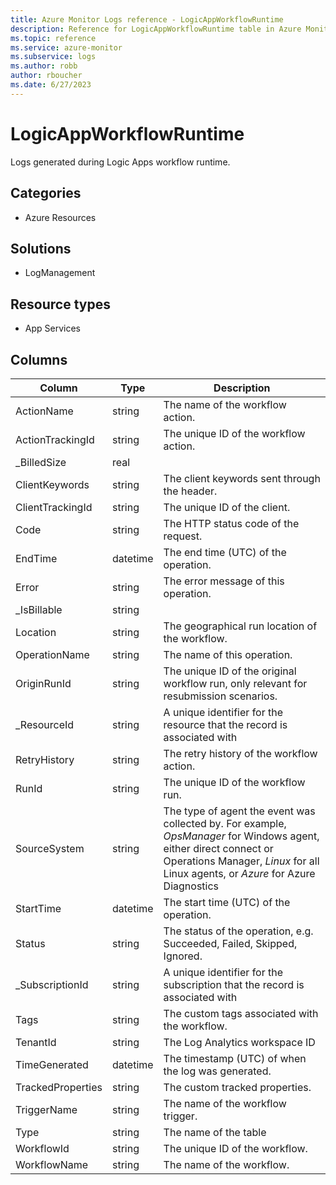 ```yaml
---
title: Azure Monitor Logs reference - LogicAppWorkflowRuntime
description: Reference for LogicAppWorkflowRuntime table in Azure Monitor Logs.
ms.topic: reference
ms.service: azure-monitor
ms.subservice: logs
ms.author: robb
author: rboucher
ms.date: 6/27/2023
---
```


# LogicAppWorkflowRuntime

 Logs generated during Logic Apps workflow runtime.

## Categories

- Azure Resources
## Solutions

- LogManagement
## Resource types

- App Services




## Columns

| Column | Type | Description |
| --- | --- | --- |
| ActionName | string | The name of the workflow action. |
| ActionTrackingId | string | The unique ID of the workflow action. |
| _BilledSize | real |  |
| ClientKeywords | string | The client keywords sent through the header. |
| ClientTrackingId | string | The unique ID of the client. |
| Code | string | The HTTP status code of the request. |
| EndTime | datetime | The end time (UTC) of the operation. |
| Error | string | The error message of this operation. |
| _IsBillable | string |  |
| Location | string | The geographical run location of the workflow. |
| OperationName | string | The name of this operation. |
| OriginRunId | string | The unique ID of the original workflow run, only relevant for resubmission scenarios. |
| _ResourceId | string | A unique identifier for the resource that the record is associated with |
| RetryHistory | string | The retry history of the workflow action. |
| RunId | string | The unique ID of the workflow run. |
| SourceSystem | string | The type of agent the event was collected by. For example, *OpsManager* for Windows agent, either direct connect or Operations Manager, *Linux* for all Linux agents, or *Azure* for Azure Diagnostics |
| StartTime | datetime | The start time (UTC) of the operation. |
| Status | string | The status of the operation, e.g. Succeeded, Failed, Skipped, Ignored. |
| _SubscriptionId | string | A unique identifier for the subscription that the record is associated with |
| Tags | string | The custom tags associated with the workflow. |
| TenantId | string | The Log Analytics workspace ID |
| TimeGenerated | datetime | The timestamp (UTC) of when the log was generated. |
| TrackedProperties | string | The custom tracked properties. |
| TriggerName | string | The name of the workflow trigger. |
| Type | string | The name of the table |
| WorkflowId | string | The unique ID of the workflow. |
| WorkflowName | string | The name of the workflow. |
